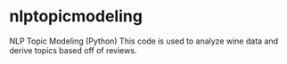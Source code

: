 # nlptopicmodeling
NLP Topic Modeling (Python)
This code is used to analyze wine data and derive topics based off of reviews. 
